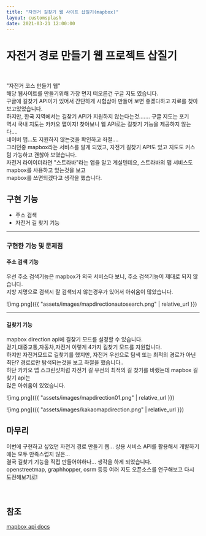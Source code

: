```yaml
---
title: "자전거 길찾기 웹 사이트 삽질기(mapbox)"
layout: customsplash
date: 2021-03-21 12:00:00
---
```


# 자전거 경로 만들기 웹 프로젝트 삽질기  
<br>
  
"자전거 코스 만들기 웹"   
해당 웹사이트를 만들기위해 가장 먼저 떠오른건 구글 지도 였습니다.  
구글에 길찾기 API이가 있어서 간단하게 시험삼아 만들어 보면 좋겠다하고 자료를 찾아보고있었습니다.  
하지만, 한국 지역에서는 길찾기 API가 지원하지 않는다는것....... 구글 지도는 포기  
역시 국내 지도는 카카오 맵이지! 찾아보니 웹 API로는 길찾기 기능을 제공하지 않는다....  
네이버 맵...도 지원하지 않는것을 확인하고 좌절....  
그러던중 mapbox라는 서비스를 알게 되었고, 자전거 길찾기 API도 있고 지도도 커스텀 가능하고 괜찮아 보였습니다.  
자전거 라이이더라면 "스트라바"라는 앱을 알고 계실텐데요, 스트라바의 맵 서비스도 mapbox를 사용하고 있는것을 보고  
mapbox를 쓰면되겠다고 생각을 했습니다.


## 구현 기능
- 주소 검색
- 자전거 길 찾기 기능  

---------------------------  


### 구현한 기능 및 문제점    
  
  
#### 주소 검색 기능   
  우선 주소 검색기능은 mapbox가 외국 서비스다 보니, 주소 검색기능이 제대로 되지 않습니다.  
  지방 지명으로 검색시 잘 검색되지 않는경우가 있어서 아쉬움이 많았습니다.   

![img.png]({{ "assets/images/mapdirectionautosearch.png" | relative_url }})


----  


#### 길찾기 기능  
  mapbox direction api에 길찾기 모드를 설정할 수 있습니다.  
   걷기,대중교통,자동차,자전거 이렇게 4가지 길찾기 모드를 지원합니다.   
   하지만 자전거모드로 길찾기를 했지만, 자전거 우선으로 탐색 또는 최적의 경로가 아닌  
   최단? 경로로만 탐색되는것을 보고 좌절을 했습니다..  
  하단 카카오 맵 스크린샷처럼 자전거 길 우선의 최적의 길 찾기를 바랬는데 mapbox 길 찾기 api는  
많은 아쉬움이 있었습니다.  

![img.png]({{ "assets/images/mapdirection01.png" | relative_url }})    


![img.png]({{ "assets/images/kakaomapdirection.png" | relative_url }})  
   

## 마무리  
이번에 구현하고 싶었던 자전거 경로 만들기 웹...  상용 서비스 API를 활용해서 개발하기에는 모두 만족스럽지 않은...    
결국 길찾기 기능을 직접 만들어야하나... 생각을 하게 되었습니다.    
openstreetmap, graphhopper, osrm 등등 여러 지도 오픈소스를 연구해보고 다시 도전해보기로!  
<br>
<br>

## 참조  
[mapbox api docs](https://docs.mapbox.com/api/overview/)

 <br> 
 <br> 
  